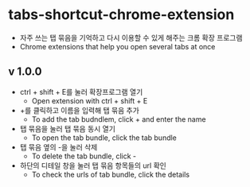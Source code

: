 # tabs-shortcut-chrome-extension
- 자주 쓰는 탭 묶음을 기억하고 다시 이용할 수 있게 해주는 크롬 확장 프로그램
- Chrome extensions that help you open several tabs at once

## v 1.0.0
- ctrl + shift + E를 눌러 확장프로그램 열기
  - Open extension with ctrl + shift + E
- \+를 클릭하고 이름을 입력해 탭 묶음 추가
  - To add the tab budndlem, click \+ and enter the name
- 탭 묶음을 눌러 탭 묶음 동시 열기
  - To open the tab bundle, click the tab bundle
- 탭 묶음 옆의 \-을 눌러 삭제
  - To delete the tab bundle, click \-
- 하단의 디테일 창을 눌러 탭 묶음 항목들의 url 확인
  - To check the urls of tab bundle, click the details